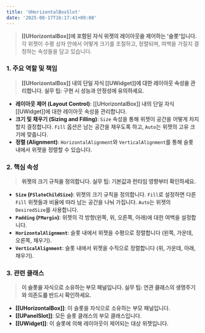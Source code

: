 ```yaml
---
title: 'UHorizontalBoxSlot'
date: '2025-08-17T16:17:41+09:00'
---
```

> **[[UHorizontalBox]]에 포함된 자식 위젯의 레이아웃을 제어하는 '슬롯'입니다.** 각 위젯이 수평 상자 안에서 어떻게 크기를 조절하고, 정렬되며, 여백을 가질지 결정하는 속성들을 담고 있습니다.

### **1. 주요 역할 및 책임**
> **[[UHorizontalBox]] 내의 단일 자식 [[UWidget]]에 대한 레이아웃 속성을 관리합니다. 실무 팁: 구현 시 성능과 안정성에 유의하세요.**
* **레이아웃 제어 (Layout Control)**:
	[[UHorizontalBox]] 내의 단일 자식 [[UWidget]]에 대한 레이아웃 속성을 관리합니다.
* **크기 및 채우기 (Sizing and Filling)**:
	`Size` 속성을 통해 위젯이 공간을 어떻게 차지할지 결정합니다. `Fill` 옵션은 남는 공간을 채우도록 하고, `Auto`는 위젯의 고유 크기에 맞춥니다.
* **정렬 (Alignment)**:
	`HorizontalAlignment`와 `VerticalAlignment`를 통해 슬롯 내에서 위젯을 정렬할 수 있습니다.

### **2. 핵심 속성**
> **위젯의 크기 규칙을 정의합니다. 실무 팁: 기본값과 런타임 영향부터 확인하세요.**
* **`Size` (`FSlateChildSize`)**:
	위젯의 크기 규칙을 정의합니다. `Fill`로 설정하면 다른 `Fill` 위젯들과 비율에 따라 남는 공간을 나눠 가집니다. `Auto`는 위젯의 `DesiredSize`를 사용합니다.
* **`Padding` (`FMargin`)**:
	위젯의 각 방향(왼쪽, 위, 오른쪽, 아래)에 대한 여백을 설정합니다.
* **`HorizontalAlignment`**:
	슬롯 내에서 위젯을 수평으로 정렬합니다 (왼쪽, 가운데, 오른쪽, 채우기).
* **`VerticalAlignment`**:
	슬롯 내에서 위젯을 수직으로 정렬합니다 (위, 가운데, 아래, 채우기).

### **3. 관련 클래스**
> **이 슬롯을 자식으로 소유하는 부모 패널입니다. 실무 팁: 연관 클래스의 생명주기와 의존도를 반드시 확인하세요.**
* **[[UHorizontalBox]]**:
	이 슬롯을 자식으로 소유하는 부모 패널입니다.
* **[[UPanelSlot]]**:
	모든 슬롯 클래스의 부모 클래스입니다.
* **[[UWidget]]**:
	이 슬롯에 의해 레이아웃이 제어되는 대상 위젯입니다.
